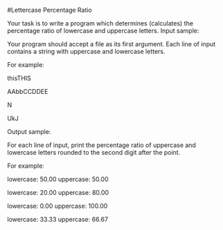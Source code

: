 #Lettercase Percentage Ratio 

 Your task is to write a program which determines (calculates) the percentage ratio of lowercase and uppercase letters.
Input sample:

Your program should accept a file as its first argument. Each line of input contains a string with uppercase and lowercase letters.

For example:

thisTHIS

AAbbCCDDEE

N

UkJ

Output sample:

For each line of input, print the percentage ratio of uppercase and lowercase letters rounded to the second digit after the point.

For example:

lowercase: 50.00 uppercase: 50.00

lowercase: 20.00 uppercase: 80.00

lowercase: 0.00 uppercase: 100.00

lowercase: 33.33 uppercase: 66.67
